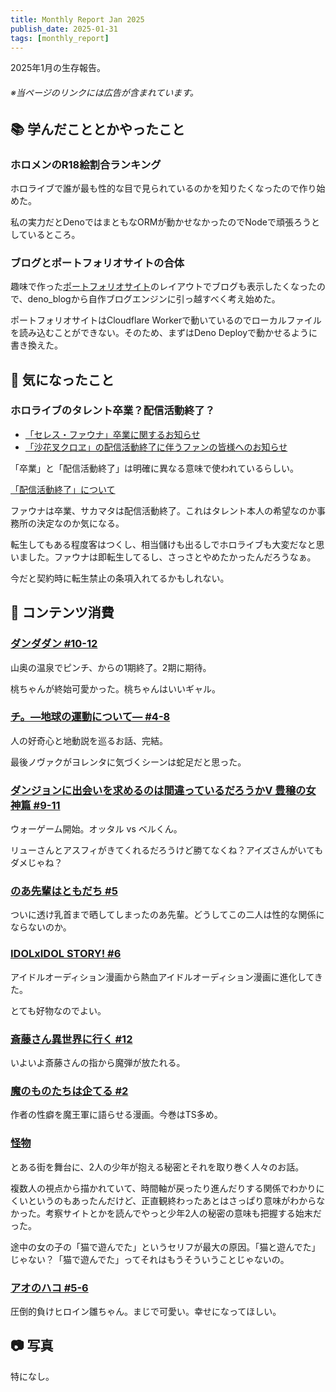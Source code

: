```yaml
---
title: Monthly Report Jan 2025
publish_date: 2025-01-31
tags: [monthly_report]
---
```


2025年1月の生存報告。

###### ※当ページのリンクには広告が含まれています。

## 📚 学んだこととかやったこと

### ホロメンのR18絵割合ランキング

ホロライブで誰が最も性的な目で見られているのかを知りたくなったので作り始めた。

私の実力だとDenoではまともなORMが動かせなかったのでNodeで頑張ろうとしているところ。

### ブログとポートフォリオサイトの合体

趣味で作った[ポートフォリオサイト](https://ryoo.cc)のレイアウトでブログも表示したくなったので、deno_blogから自作ブログエンジンに引っ越すべく考え始めた。

ポートフォリオサイトはCloudflare Workerで動いているのでローカルファイルを読み込むことができない。そのため、まずはDeno Deployで動かせるように書き換えた。

## 🧐 気になったこと 

### ホロライブのタレント卒業？配信活動終了？

- [「セレス・ファウナ」卒業に関するお知らせ](https://cover-corp.com/news/detail/20241201-01)
- [「沙花叉クロヱ」の配信活動終了に伴うファンの皆様へのお知らせ](https://hololivepro.com/news/20241129-01-200/)

「卒業」と「配信活動終了」は明確に異なる意味で使われているらしい。

[「配信活動終了」について](https://note.cover-corp.com/n/ne3a8b7a553c0)

ファウナは卒業、サカマタは配信活動終了。これはタレント本人の希望なのか事務所の決定なのか気になる。

転生してもある程度客はつくし、相当儲けも出るしでホロライブも大変だなと思いました。ファウナは即転生してるし、さっさとやめたかったんだろうなぁ。

今だと契約時に転生禁止の条項入れてるかもしれない。

## 👾 コンテンツ消費

### [ダンダダン #10-12](https://annict.com/works/11771)

山奥の温泉でピンチ、からの1期終了。2期に期待。

桃ちゃんが終始可愛かった。桃ちゃんはいいギャル。

### [チ。―地球の運動について― #4-8](https://amzn.to/40FcdQc)

人の好奇心と地動説を巡るお話、完結。

最後ノヴァクがヨレンタに気づくシーンは蛇足だと思った。

### [ダンジョンに出会いを求めるのは間違っているだろうかⅤ 豊穣の女神篇 #9-11](https://annict.com/works/11504)

ウォーゲーム開始。オッタル vs ベルくん。

リューさんとアスフィがきてくれるだろうけど勝てなくね？アイズさんがいてもダメじゃね？

### [のあ先輩はともだち #5](https://amzn.to/4hsjOXP)

ついに透け乳首まで晒してしまったのあ先輩。どうしてこの二人は性的な関係にならないのか。

### [IDOLxIDOL STORY! #6](https://amzn.to/40QIfJm)

アイドルオーディション漫画から熱血アイドルオーディション漫画に進化してきた。

とても好物なのでよい。

### [斎藤さん異世界に行く #12](https://amzn.to/3E8ts3P)

いよいよ斎藤さんの指から魔弾が放たれる。

### [魔のものたちは企てる #2](https://amzn.to/40UmWX4)

作者の性癖を魔王軍に語らせる漫画。今巻はTS多め。

### [怪物](https://filmarks.com/movies/106550)

とある街を舞台に、2人の少年が抱える秘密とそれを取り巻く人々のお話。

複数人の視点から描かれていて、時間軸が戻ったり進んだりする関係でわかりにくいというのもあったんだけど、正直観終わったあとはさっぱり意味がわからなかった。考察サイトとかを読んでやっと少年2人の秘密の意味も把握する始末だった。

途中の女の子の「猫で遊んでた」というセリフが最大の原因。「猫と遊んでた」じゃない？「猫で遊んでた」ってそれはもうそういうことじゃないの。

### [アオのハコ #5-6](https://annict.com/works/11586)

圧倒的負けヒロイン雛ちゃん。まじで可愛い。幸せになってほしい。

## 📷 写真

特になし。
